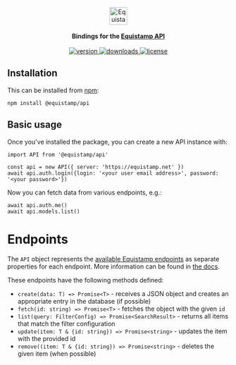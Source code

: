 <div align="center">
  <picture>
    <img height="40" alt="Equistamp's logo" src="/blob/.github/assets/logoBlue.png">
  </picture>

  <br />
  <br />

  <strong>
    Bindings for the <a href="https://equistamp.com">Equistamp API</a>
  </strong>
  <br />
  <br />
  <a href="https://npmjs.org/package/@equistamp/api">
    <img src="https://img.shields.io/npm/v/@equistamp/api.svg" alt="version" />
  </a>
  <!-- <a href="https://github.com/equistamp/equistamp-ts/actions"> -->
  <!--   <img src="https://github.com/equistamp/equistamp-ts/actions/workflows/tests.yml/badge.svg" alt="CI Tests" /> -->
  <!-- </a> -->
  <a href="https://npmjs.org/package/@equistamp/api">
    <img src="https://img.shields.io/npm/dm/@equistamp/api.svg" alt="downloads" />
  </a>
  <a href="https://github.com/equistamp/equistamp-ts/blob/main/LICENSE">
    <img src="https://img.shields.io/github/license/equistamp/equistamp-ts.svg?maxAge=2592000" alt="license" />
  </a>
</div>

## Installation

This can be installed from [npm](https://www.npmjs.com/):

    npm install @equistamp/api

## Basic usage

Once you've installed the package, you can create a new API instance with:

    import API from '@equistamp/api'

    const api = new API({ server: 'https://equistamp.net' })
    await api.auth.login({login: '<your user email address>', password: '<your password>'})

Now you can fetch data from various endpoints, e.g.:

    await api.auth.me()
    await api.models.list()

# Endpoints

The `API` object represents the [available Equistamp endpoints](https://www.equistamp.com/docs/api/) as separate
properties for each endpoint. More information can be found in [the docs](https://equistamp.com/docs/clients/typescript/).

These endpoints have the following methods defined:

- `create(data: T) => Promise<T>` - receives a JSON object and creates an appropriate entry in the database (if possible)
- `fetch(id: string) => Promise<T>` - fetches the object with the given `id`
- `list(query: FilterConfig) => Promise<SearchResult>` - returns all items that match the filter configuration
- `update(item: T & {id: string}) => Promise<string>` - updates the item with the provided id
- `remove((item: T & {id: string}) => Promise<string>` - deletes the given item (when possible)
